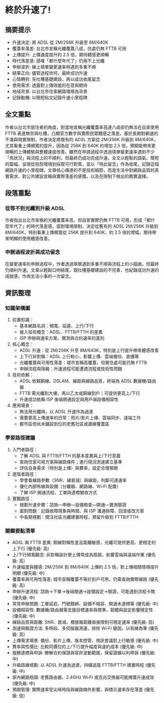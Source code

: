 # 終於升速了!

## 摘要提示
- 升速決定: 將 ADSL 從 2M/256K 升級至 8M/640K
- 覆蓋率落差: 台北市宣稱光纖覆蓋八成，住處仍無 FTTB 可用
- 上傳提升: 上傳速度提升約 2.5 倍，期待體感更順暢
- 時代落差感: 感嘆「都什麼年代了」仍用不上光纖
- 申辦波折: 線上填單變更速率時遇到多重不順
- 結果正向: 儘管過程坎坷，最終成功升速
- 心情轉折: 先吐槽基礎建設，再以成功收尾留念
- 使用需求: 透露對上傳效能的在意與期待
- 地域背景: 以台北市住家網路環境為背景
- 記錄動機: 以簡短貼文記錄升速小里程碑

## 全文重點
作者以台北市居住者的角度，對當地宣稱光纖覆蓋率高達八成卻仍無法在自家使用 FTTB 表達無奈與吐槽，凸顯官方數字與實際民眾體感之落差。基於長期對網速的不滿與現實限制，作者決定將既有的 ADSL 方案從 2M/256K 升級到 8M/640K，尤其看重上傳頻寬的提升，因為從 256K 到 640K 約增加 2.5 倍，預期能帶來更順暢的上傳體驗與整體速度改善。雖然在申請過程中透過填單變更速率遇到不少「鳥狀況」與流程上的不順利，但最終仍成功完成升速。全文以輕鬆的語氣、簡短的篇幅，呈現從抱怨環境到採取可行對策，並以「特此留念」作為收尾，記錄這個網路升速的小里程碑。文章核心傳達的不是技術細節，而是生活中對網路品質的真實需求、對公共建設宣稱與實際落差的感慨，以及在限制下做出的務實選擇。

## 段落重點
### 從等不到光纖到升級 ADSL
作者指出台北市宣稱的光纖覆蓋率高，但自家實際仍無 FTTB 可用，形成「都什麼年代了」的時代落差感。面對環境限制，決定從舊有的 ADSL 2M/256K 升級到 8M/640K，特別看重上傳頻寬從 256K 提升到 640K，約 2.5 倍的增幅，期待帶來明顯的使用體感改善。

### 申辦過程波折與成功留念
在變更速率的申辦過程中，作者透過填單遇到多重不順與流程上的小插曲，但最終仍順利升速。文章以輕鬆口吻結尾，既吐槽基礎建設的不完善，也紀錄成功升速的成就感，作為生活小事的一次留念。

## 資訊整理

### 知識架構圖
1. 前置知識：
   - 基本網路名詞：頻寬、延遲、上行/下行
   - 接入技術概念：ADSL、FTTB/FTTH 的差異
   - ISP 申辦與速率方案、實測與合約速率的差別
2. 核心概念：
   - ADSL 升速：從 2M/256K 升至 8M/640K，特別是上行提升帶來體感改善
   - 上下行非對稱：ADSL 上行較小，影響上傳、雲端備份、直播等
   - 光纖覆蓋與可用性落差：城市宣稱高覆蓋，但實住處可能仍無 FTTB
   - 申辦流程與阻礙：升速過程可能遭遇流程或技術性問題
3. 技術依賴：
   - ADSL 依賴銅線、DSLAM、線距與線路品質，終端為 ADSL 數據機/路由器
   - FTTB 需光纖到大樓，再以乙太或銅線到戶；可提供更高上/下行
   - 升速成功依賴 ISP 後端開通設定與用戶端設備相容性
4. 應用場景：
   - 無法用光纖時，以 ADSL 升速作為過渡
   - 需要更高上傳速率的日常：照片/影片上傳、雲端同步、遠端工作
   - 都市區但尚未鋪設到位的老舊社區或邊緣覆蓋區

### 學習路徑建議
1. 入門者路徑：
   - 了解 ADSL 與 FTTB/FTTH 的基本差異與上/下行意義
   - 查詢住家可用方案與線路條件；進行現況測速建立基準
   - 評估自身需求（特別是上傳）與費率，設定合理預期
2. 進階者路徑：
   - 學會看線路參數（SNR、線衰減）與線距，判斷可達速率
   - 優化內部佈線與設備（分離器、網路線、Wi‑Fi 配置）
   - 了解 ISP 開通流程、工單與達標驗收方式
3. 實戰路徑：
   - 規劃升速步驟：諮詢—申辦—設備檢查—開通—實測驗證
   - 面對問題：記錄故障現象與時間、與 ISP 溝通排障、回滾或改方案
   - 中長期規劃：關注社區光纖建置時程，預留升級到 FTTB/FTTH

### 關鍵要點清單
- ADSL 與 FTTB 差異: 銅線對稱性差且距離敏感，光纖可提供更高、更穩定的上下行 (優先級: 高)
- 上/下行頻寬觀念: 非對稱設計使上傳常成為瓶頸，影響雲端與遠端作業 (優先級: 高)
- 升速幅度與體感: 2M/256K 到 8M/640K 上傳約 2.5 倍，對上傳相關情境提升明顯 (優先級: 中)
- 覆蓋率與可用性落差: 城市宣稱覆蓋不等於到戶可用，仍需查詢實際線路 (優先級: 高)
- 申辦升速流程: 諮詢→下單→後端開通→設備設定→驗證，可能遇到流程卡關 (優先級: 中)
- 常見申辦問題: 工單延宕、門號錯綁、設備不相容、開通未達標等 (優先級: 中)
- 設備相容性: 數據機/路由器需支援目標速率與標準，韌體與設定影響穩定性 (優先級: 中)
- 線路品質與距離: SNR、衰減、橋接箱距離直接限制可穩定速率 (優先級: 高)
- 測速與驗證方法: 多時段、多伺服器測速，排除 Wi‑Fi 變因，以有線為準 (優先級: 高)
- 上傳需求場景: 備份、影片上傳、版本控管、視訊會議對上行敏感 (優先級: 中)
- 費率與性價比: 比較同價位的上/下行提升幅度與違約成本 (優先級: 中)
- 服務達標與申訴: 瞭解合約保證與容許波動範圍，保留證據以利申訴 (優先級: 中)
- 升級路線規劃: 以 ADSL 升速為過渡，持續追蹤 FTTB/FTTH 建置時程 (優先級: 中)
- 家內網路瓶頸: 老舊路由器、2.4GHz Wi‑Fi 或百兆交換器可能掩蓋升速成效 (優先級: 中)
- 預期管理: 實際速率受尖峰時段與線路條件影響，與標示速率存在落差 (優先級: 低)
